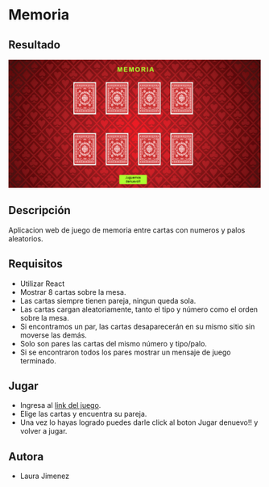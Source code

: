 
# Memoria 

## Resultado

![resultado](src/assets/docs/resultado.png)

##  Descripción

Aplicacion web de juego de memoria entre cartas con numeros y palos aleatorios.

## Requisitos

- Utilizar React
- Mostrar 8 cartas sobre la mesa.
- Las cartas siempre tienen pareja, ningun queda sola.
- Las cartas cargan aleatoriamente, tanto el tipo y número como el orden sobre la mesa.
- Si encontramos un par, las cartas desaparecerán en su mismo sitio sin moverse las demás.
- Solo son pares las cartas del mismo número y tipo/palo.
- Si se encontraron todos los pares mostrar un mensaje de juego terminado.


## Jugar

- Ingresa al [link del juego](https://laurajimenezh.github.io/Memory-reto/).
- Elige las cartas y encuentra su pareja.
- Una vez lo hayas logrado puedes darle click al boton Jugar denuevo!! y volver a jugar.

## Autora

- Laura Jimenez
